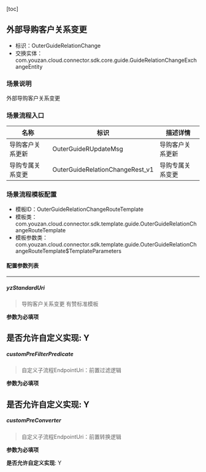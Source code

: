 [toc]

## 外部导购客户关系变更
- 标识：OuterGuideRelationChange
- 交换实体：com.youzan.cloud.connector.sdk.core.guide.GuideRelationChangeExchangeEntity
### 场景说明
外部导购客户关系变更
### 场景流程入口

名称 | 标识 | 描述详情
---|---|---
导购客户关系更新 | OuterGuideRUpdateMsg | 导购客户关系更新
导购专属关系变更 | OuterGuideRelationChangeRest_v1 | 导购专属关系变更

### 场景流程模板配置
- 模板ID：OuterGuideRelationChangeRouteTemplate
- 模板类：com.youzan.cloud.connector.sdk.template.guide.OuterGuideRelationChangeRouteTemplate
- 模板参数类：com.youzan.cloud.connector.sdk.template.guide.OuterGuideRelationChangeRouteTemplate$TemplateParameters

#### 配置参数列表

---
##### yzStandardUri
> 导购客户关系变更 有赞标准模板

**参数为必填项**


**是否允许自定义实现**: Y
---
##### customPreFilterPredicate
> 自定义子流程EndpointUri：前置过滤逻辑

**参数为必填项**


**是否允许自定义实现**: Y
---
##### customPreConverter
> 自定义子流程EndpointUri：前置转换逻辑

**参数为必填项**


**是否允许自定义实现**: Y

